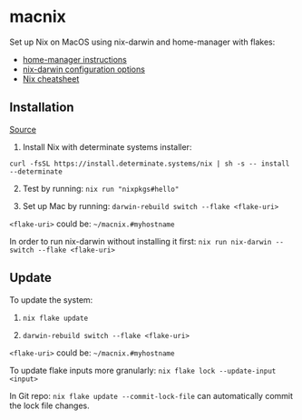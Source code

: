 # macnix

Set up Nix on MacOS using nix-darwin and home-manager with flakes:

- [home-manager instructions](https://nix-community.github.io/home-manager/index.xhtml#sec-flakes-nix-darwin-module)
- [nix-darwin configuration options](https://nix-darwin.github.io/nix-darwin/manual/index.html)
- [Nix cheatsheet](https://nixcademy.com/downloads/cheatsheet.pdf)

## Installation

[Source](https://nixcademy.com/posts/nix-on-macos/)

1. Install Nix with determinate systems installer:

`curl -fsSL https://install.determinate.systems/nix | sh -s -- install --determinate`

2. Test by running: `nix run "nixpkgs#hello"`

3. Set up Mac by running: `darwin-rebuild switch --flake <flake-uri>`

`<flake-uri>` could be: `~/macnix.#myhostname`

In order to run nix-darwin without installing it first: `nix run nix-darwin -- switch --flake <flake-uri>`

## Update

To update the system: 

1. `nix flake update`

2. `darwin-rebuild switch --flake <flake-uri>`

`<flake-uri>` could be: `~/macnix.#myhostname`

To update flake inputs more granularly: `nix flake lock --update-input <input>`

In Git repo: `nix flake update --commit-lock-file` can automatically commit the lock file changes.
